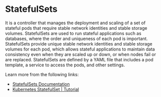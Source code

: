 # StatefulSets

It is a controller that manages the deployment and scaling of a set of stateful pods that require stable network identities and stable storage volumes. StatefulSets are used to run stateful applications such as databases, where the order and uniqueness of each pod is important. StatefulSets provide unique stable network identities and stable storage volumes for each pod, which allows stateful applications to maintain data consistency even when they are scaled up or down, or when nodes fail or are replaced. StatefulSets are defined by a YAML file that includes a pod template, a service to access the pods, and other settings.

Learn more from the following links:

- [StatefulSets Documentation](https://kubernetes.io/docs/concepts/workloads/controllers/statefulset/)
- [Kubernetes StatefulSet | Tutorial](https://www.youtube.com/watch?v=pPQKAR1pA9U)
